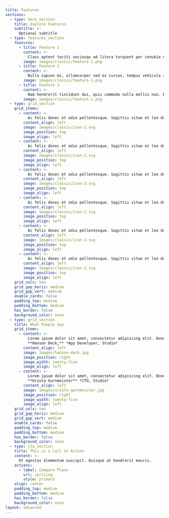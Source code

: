 ```yaml
---
title: Features
sections:
  - type: hero_section
    title: Explore Features
    subtitle: >-
      Optional subtitle
  - type: features_section
    features:
      - title: Feature 1
        content: >-
          Class aptent taciti sociosqu ad litora torquent per conubia nostra, per inceptos himenaeos. Aliquam nulla dolor, aliquam ut dui sed, scelerisque vestibulum velit.
        image: images/classic/feature-1.png
      - title: Feature 2
        content: >-
          Nulla sapien mi, ullamcorper sed ex cursus, tempus vehicula ipsum. Praesent quis volutpat sem, ut pretium purus. Vivamus fringilla mauris ut dui elementum porttitor.
        image: images/classic/feature-1.png
      - title: Feature 3
        content: >-
          Nam hendrerit tincidunt dui, quis commodo nulla mollis non. Etiam ultrices venenatis venenatis. Quisque a ante porta, semper elit sit amet, ullamcorper augue.
        image: images/classic/feature-1.png
  - type: grid_section
    grid_items:
      - content: >-
          Ac felis donec et odio pellentesque. Sagittis vitae et leo duis ut diam quam nulla. Ullamcorper a lacus vestibulum sed arcu non odio euismod lacinia.
        content_align: left
        image: images/classic/icon-1.svg
        image_position: top
        image_align: left
      - content: >-
          Ac felis donec et odio pellentesque. Sagittis vitae et leo duis ut diam quam nulla. Ullamcorper a lacus vestibulum sed arcu non odio euismod lacinia.
        content_align: left
        image: images/classic/icon-2.svg
        image_position: top
        image_align: left
      - content: >-
          Ac felis donec et odio pellentesque. Sagittis vitae et leo duis ut diam quam nulla. Ullamcorper a lacus vestibulum sed arcu non odio euismod lacinia.
        content_align: left
        image: images/classic/icon-3.svg
        image_position: top
        image_align: left
      - content: >-
          Ac felis donec et odio pellentesque. Sagittis vitae et leo duis ut diam quam nulla. Ullamcorper a lacus vestibulum sed arcu non odio euismod lacinia.
        content_align: left
        image: images/classic/icon-1.svg
        image_position: top
        image_align: left
      - content: >-
          Ac felis donec et odio pellentesque. Sagittis vitae et leo duis ut diam quam nulla. Ullamcorper a lacus vestibulum sed arcu non odio euismod lacinia.
        content_align: left
        image: images/classic/icon-2.svg
        image_position: top
        image_align: left
      - content: >-
          Ac felis donec et odio pellentesque. Sagittis vitae et leo duis ut diam quam nulla. Ullamcorper a lacus vestibulum sed arcu non odio euismod lacinia.
        content_align: left
        image: images/classic/icon-3.svg
        image_position: top
        image_align: left
    grid_cols: two
    grid_gap_horiz: medium
    grid_gap_vert: medium
    enable_cards: false
    padding_top: medium
    padding_bottom: medium
    has_border: false
    background_color: none
  - type: grid_section
    title: What People Say
    grid_items:
      - content: >-
          Lorem ipsum dolor sit amet, consectetur adipiscing elit. Donec nisl ligula, cursus id molestie vel, maximus aliquet risus.
          **Hanson Deck,** *App Developer, Studio*
        content_align: left
        image: images/hanson-deck.jpg
        image_position: right
        image_width: twenty-five
        image_align: left
      - content: >-
          Lorem ipsum dolor sit amet, consectetur adipiscing elit. Donec nisl ligula, cursus id molestie vel, maximus aliquet risus.
          **Ursula Gurnmeister** *CTO, Studio*
        content_align: left
        image: images/ursula-gurnmeister.jpg
        image_position: right
        image_width: twenty-five
        image_align: left
    grid_cols: two
    grid_gap_horiz: medium
    grid_gap_vert: medium
    enable_cards: false
    padding_top: medium
    padding_bottom: medium
    has_border: false
    background_color: none
  - type: cta_section
    title: This is a Call to Action
    content: >-
      Ut egestas elementum suscipit. Quisque at hendrerit mauris.
    actions:
      - label: Compare Plans
        url: /pricing
        style: primary
    align: center
    padding_top: medium
    padding_bottom: medium
    has_border: false
    background_color: none
layout: advanced
---
```

